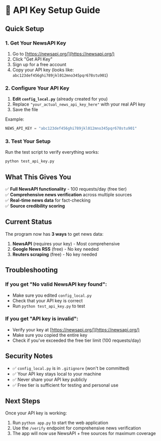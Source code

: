 # 🔑 API Key Setup Guide

## Quick Setup

### 1. Get Your NewsAPI Key
1. Go to [https://newsapi.org/](https://newsapi.org/)
2. Click "Get API Key" 
3. Sign up for a free account
4. Copy your API key (looks like: `abc123def456ghi789jkl012mno345pqr678stu901`)

### 2. Configure Your API Key
1. **Edit `config_local.py`** (already created for you)
2. Replace `"your_actual_news_api_key_here"` with your real API key
3. Save the file

Example:
```python
NEWS_API_KEY = "abc123def456ghi789jkl012mno345pqr678stu901"
```

### 3. Test Your Setup
Run the test script to verify everything works:
```bash
python test_api_key.py
```

## What This Gives You

✅ **Full NewsAPI functionality** - 100 requests/day (free tier)  
✅ **Comprehensive news verification** across multiple sources  
✅ **Real-time news data** for fact-checking  
✅ **Source credibility scoring**  

## Current Status

The program now has **3 ways** to get news data:

1. **NewsAPI** (requires your key) - Most comprehensive
2. **Google News RSS** (free) - No key needed  
3. **Reuters scraping** (free) - No key needed

## Troubleshooting

### If you get "No valid NewsAPI key found":
- Make sure you edited `config_local.py`
- Check that your API key is correct
- Run `python test_api_key.py` to test

### If you get "API key is invalid":
- Verify your key at [https://newsapi.org/](https://newsapi.org/)
- Make sure you copied the entire key
- Check if you've exceeded the free tier limit (100 requests/day)

## Security Notes

- ✅ `config_local.py` is in `.gitignore` (won't be committed)
- ✅ Your API key stays local to your machine
- ✅ Never share your API key publicly
- ✅ Free tier is sufficient for testing and personal use

## Next Steps

Once your API key is working:
1. Run `python app.py` to start the web application
2. Use the `/verify` endpoint for comprehensive news verification
3. The app will now use NewsAPI + free sources for maximum coverage
